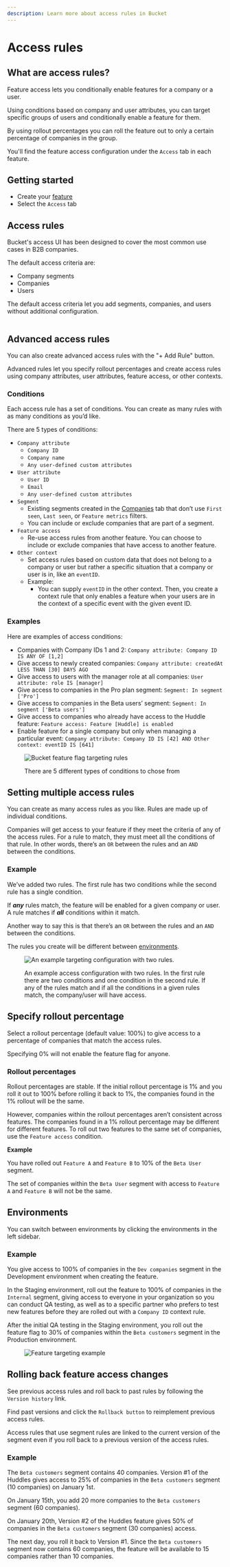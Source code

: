 ```yaml
---
description: Learn more about access rules in Bucket
---
```


# Access rules

## What are access rules?

Feature access lets you conditionally enable features for a company or a user.&#x20;

Using conditions based on company and user attributes, you can target specific groups of users and conditionally enable a feature for them.&#x20;

By using rollout percentages you can roll the feature out to only a certain percentage of companies in the group.

You'll find the feature access configuration under the `Access` tab in each feature.

## Getting started <a href="#get-started" id="get-started"></a>

* Create your [feature](broken-reference)
* Select the `Access` tab

## Access rules

Bucket's access UI has been designed to cover the most common use cases in B2B companies.&#x20;

The default access criteria are:

* Company segments
* Companies
* Users

The default access criteria let you add segments, companies, and users without additional configuration.

<figure><img src="../../.gitbook/assets/Access.png" alt=""><figcaption></figcaption></figure>

## Advanced access rules

You can also create advanced access rules with the "+ Add Rule" button.

Advanced rules let you specify rollout percentages and create access rules using company attributes, user attributes, feature access, or other contexts.

### Conditions

Each access rule has a set of conditions. You can create as many rules with as many conditions as you’d like.&#x20;

There are 5 types of conditions:

* `Company attribute`
  * `Company ID`
  * `Company name`
  * `Any user-defined custom attributes`
* `User attribute`
  * `User ID`
  * `Email`
  * `Any user-defined custom attributes`
* `Segment`&#x20;
  * Existing segments created in the [Companies](../feature-targeting-rules/creating-segments.md) tab that don’t use `First seen`, `Last seen`, or `Feature metrics` filters.
  * You can include or exclude companies that are part of a segment.
* `Feature access`&#x20;
  * Re-use access rules from another feature. You can choose to include or exclude companies that have access to another feature.&#x20;
* `Other context`
  * Set access rules based on custom data that does not belong to a company or user but rather a specific situation that a company or user is in, like an `eventID`.
  * Example:
    * You can supply `eventID` in the other context. Then, you create a context rule that only enables a feature when your users are in the context of a specific event with the given event ID.

### Examples

Here are examples of access conditions:

* Companies with Company IDs 1 and 2: `Company attribute: Company ID IS ANY OF [1,2]`
* Give access to newly created companies: `Company attribute: createdAt LESS THAN [30] DAYS AGO`
* Give access to users with the manager role at all companies: `User attribute: role IS [manager]`
* Give access to companies in the Pro plan segment: `Segment: In segment ['Pro']`
* Give access to companies in the Beta users’  segment: `Segment: In segment ['Beta users']`
* Give access to companies who already have access to the Huddle feature: `Feature access: Feature [Huddle] is enabled`
* Enable feature for a single company but only when managing a particular event: `Company attribute: Company ID IS [42] AND Other context: eventID IS [641]`

<figure><img src="../../.gitbook/assets/There are 5 different types of conditions to chose from-min.png" alt="Bucket feature flag targeting rules"><figcaption><p>There are 5 different types of conditions to chose from</p></figcaption></figure>

## Setting multiple access rules <a href="#setting-multiple-targeting-rules" id="setting-multiple-targeting-rules"></a>

You can create as many access rules as you like. Rules are made up of individual conditions.

Companies will get access to your feature if they meet the criteria of any of the access rules. For a rule to match, they must meet all the conditions of that rule. In other words, there’s an `OR` between the rules and an `AND` between the conditions.

### Example

We’ve added two rules. The first rule has two conditions while the second rule has a single condition.&#x20;

If _**any**_ rules match, the feature will be enabled for a given company or user. A rule matches if _**all**_ conditions within it match.&#x20;

Another way to say this is that there’s an `OR` between the rules and an `AND` between the conditions.&#x20;

The rules you create will be different between [environments](feature-targeting-rules.md#environments).

<figure><img src="../../.gitbook/assets/An example targeting configuration with two rules.-min.png" alt="An example targeting configuration with two rules. "><figcaption><p>An example access configuration with two rules. In the first rule there are two conditions and one condition in the second rule. If any of the rules match and if all the conditions in a given rules match, the company/user will have access.</p></figcaption></figure>

## Specify rollout percentage

Select a rollout percentage (default value: 100%) to give access to a percentage of companies that match the access rules.

Specifying 0% will not enable the feature flag for anyone.

### **Rollout percentages**

Rollout percentages are stable. If the initial rollout percentage is 1% and you roll it out to 100% before rolling it back to 1%, the companies found in the 1% rollout will be the same.

However, companies within the rollout percentages aren’t consistent across features. The companies found in a 1% rollout percentage may be different for different features. To roll out two features to the same set of companies, use the `Feature access` condition.&#x20;

**Example**

You have rolled out `Feature A` and `Feature B` to 10% of the `Beta User` segment.

The set of companies within the `Beta User` segment with access to `Feature A` and `Feature B` will not be the same.

## Environments

You can switch between environments by clicking the environments in the left sidebar.

### **Example**

You give access to 100% of companies in the `Dev companies` segment in the Development environment when creating the feature.

In the Staging environment, roll out the feature to 100% of companies in the `Internal` segment, giving access to everyone in your organization so you can conduct QA testing, as well as to a specific partner who prefers to test new features before they are rolled out with a `Company ID` context rule.

After the initial QA testing in the Staging environment, you roll out the feature flag to 30% of companies within the `Beta customers` segment in the Production environment.

<figure><img src="../../.gitbook/assets/Feature targeting rules example-min.png" alt="Feature targeting example"><figcaption></figcaption></figure>

## Rolling back feature access changes

See previous access rules and roll back to past rules by following the `Version history` link.&#x20;

Find past versions and click the `Rollback button` to reimplement previous access rules.

Access rules that use segment rules are linked to the current version of the segment even if you roll back to a previous version of the access rules.

### **Example**

The `Beta customers` segment contains 40 companies. Version #1 of the Huddles gives access to 25% of companies in the `Beta customers` segment (10 companies) on January 1st.

On January 15th, you add 20 more companies to the `Beta customers` segment (60 companies).

On January 20th, Version #2 of the Huddles feature gives 50% of companies in the `Beta customers` segment (30 companies) access.

The next day, you roll it back to Version #1. Since the `Beta customers` segment now contains 60 companies, the feature will be available to 15 companies rather than 10 companies.

